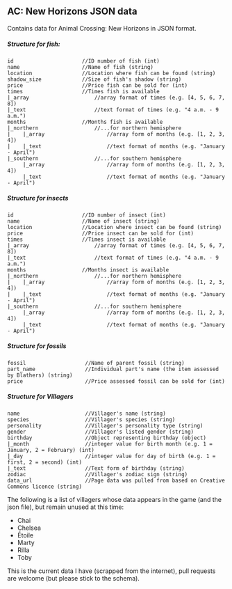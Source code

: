 ## AC: New Horizons JSON data
Contains data for Animal Crossing: New Horizons in JSON format.

##### Structure for fish:
```
id                      //ID number of fish (int)
name                    //Name of fish (string)
location                //Location where fish can be found (string)
shadow_size             //Size of fish's shadow (string)
price                   //Price fish can be sold for (int)
times                   //Times fish is available
|_array                     //array format of times (e.g. [4, 5, 6, 7, 8])
|_text                      //text format of times (e.g. "4 a.m. - 9 a.m.")
months                  //Months fish is available
|_northern                  //...for northern hemisphere
|    |_array                    //array form of months (e.g. [1, 2, 3, 4])
|    |_text                     //text format of months (e.g. "January - April")
|_southern                  //...for southern hemisphere
     |_array                    //array form of months (e.g. [1, 2, 3, 4])
     |_text                     //text format of months (e.g. "January - April")
```

##### Structure for insects
```
id                      //ID number of insect (int)
name                    //Name of insect (string)
location                //Location where insect can be found (string)
price                   //Price insect can be sold for (int)
times                   //Times insect is available
|_array                     //array format of times (e.g. [4, 5, 6, 7, 8])
|_text                      //text format of times (e.g. "4 a.m. - 9 a.m.")
months                  //Months insect is available
|_northern                  //...for northern hemisphere
|    |_array                    //array form of months (e.g. [1, 2, 3, 4])
|    |_text                     //text format of months (e.g. "January - April")
|_southern                  //...for southern hemisphere
     |_array                    //array form of months (e.g. [1, 2, 3, 4])
     |_text                     //text format of months (e.g. "January - April")
```

##### Structure for fossils
```
fossil                   //Name of parent fossil (string)
part_name                //Individual part's name (the item assessed by Blathers) (string)
price                    //Price assessed fossil can be sold for (int)
```

##### Structure for Villagers
```
name                     //Villager's name (string)
species                  //Villager's species (string)
personality              //Villager's personality type (string)
gender                   //Villager's listed gender (string)
birthday                 //Object representing birthday (object)
|_month                  //integer value for birth month (e.g. 1 = January, 2 = February) (int)
|_day                    //integer value for day of birth (e.g. 1 = first, 2 = second) (int)
|_text                   //Text form of birthday (string)
zodiac                   //Villager's zodiac sign (string)
data_url                 //Page data was pulled from based on Creative Commons licence (string)          
```

The following is a list of villagers whose data appears in the game (and the json file), but remain unused at this time:
- Chai
- Chelsea
- Étoile
- Marty
- Rilla
- Toby

This is the current data I have (scrapped from the internet), pull requests are welcome (but please stick to the schema).
